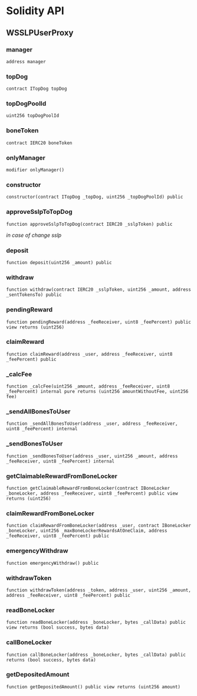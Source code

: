 # Solidity API

## WSSLPUserProxy

### manager

```solidity
address manager
```

### topDog

```solidity
contract ITopDog topDog
```

### topDogPoolId

```solidity
uint256 topDogPoolId
```

### boneToken

```solidity
contract IERC20 boneToken
```

### onlyManager

```solidity
modifier onlyManager()
```

### constructor

```solidity
constructor(contract ITopDog _topDog, uint256 _topDogPoolId) public
```

### approveSslpToTopDog

```solidity
function approveSslpToTopDog(contract IERC20 _sslpToken) public
```

_in case of change sslp_

### deposit

```solidity
function deposit(uint256 _amount) public
```

### withdraw

```solidity
function withdraw(contract IERC20 _sslpToken, uint256 _amount, address _sentTokensTo) public
```

### pendingReward

```solidity
function pendingReward(address _feeReceiver, uint8 _feePercent) public view returns (uint256)
```

### claimReward

```solidity
function claimReward(address _user, address _feeReceiver, uint8 _feePercent) public
```

### _calcFee

```solidity
function _calcFee(uint256 _amount, address _feeReceiver, uint8 _feePercent) internal pure returns (uint256 amountWithoutFee, uint256 fee)
```

### _sendAllBonesToUser

```solidity
function _sendAllBonesToUser(address _user, address _feeReceiver, uint8 _feePercent) internal
```

### _sendBonesToUser

```solidity
function _sendBonesToUser(address _user, uint256 _amount, address _feeReceiver, uint8 _feePercent) internal
```

### getClaimableRewardFromBoneLocker

```solidity
function getClaimableRewardFromBoneLocker(contract IBoneLocker _boneLocker, address _feeReceiver, uint8 _feePercent) public view returns (uint256)
```

### claimRewardFromBoneLocker

```solidity
function claimRewardFromBoneLocker(address _user, contract IBoneLocker _boneLocker, uint256 _maxBoneLockerRewardsAtOneClaim, address _feeReceiver, uint8 _feePercent) public
```

### emergencyWithdraw

```solidity
function emergencyWithdraw() public
```

### withdrawToken

```solidity
function withdrawToken(address _token, address _user, uint256 _amount, address _feeReceiver, uint8 _feePercent) public
```

### readBoneLocker

```solidity
function readBoneLocker(address _boneLocker, bytes _callData) public view returns (bool success, bytes data)
```

### callBoneLocker

```solidity
function callBoneLocker(address _boneLocker, bytes _callData) public returns (bool success, bytes data)
```

### getDepositedAmount

```solidity
function getDepositedAmount() public view returns (uint256 amount)
```

